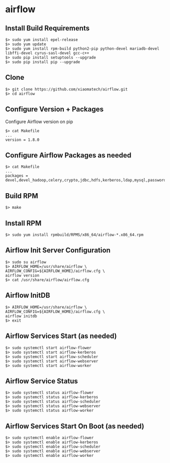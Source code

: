 # airflow

## Install Build Requirements
```
$> sudo yum install epel-release
$> sudo yum update
$> sudo yum install rpm-build python2-pip python-devel mariadb-devel libffi-devel cyrus-sasl-devel gcc-c++
$> sudo pip install setuptools --upgrade
$> sudo pip install pip --upgrade
```

## Clone 
```
$> git clone https://github.com/xiaomatech/airflow.git
$> cd airflow
```

## Configure Version + Packages
Configure Airflow version on pip
```
$> cat Makefile
...
version = 1.8.0
```

## Configure Airflow Packages as needed
```
$> cat Makefile
...
packages = devel,devel_hadoop,celery,crypto,jdbc,hdfs,kerberos,ldap,mysql,password,postgres,rabbitmq
```

## Build RPM
```
$> make
```

## Install RPM
```
$> sudo yum install rpmbuild/RPMS/x86_64/airflow-*.x86_64.rpm
```

## Airflow Init Server Configuration
```
$> sudo su airflow
$> AIRFLOW_HOME=/usr/share/airflow \
AIRFLOW_CONFIG=${AIRFLOW_HOME}/airflow.cfg \
airflow version
$> cat /usr/share/airflow/airflow.cfg
```

## Airflow InitDB
```
$> AIRFLOW_HOME=/usr/share/airflow \
AIRFLOW_CONFIG=${AIRFLOW_HOME}/airflow.cfg \
airflow initdb
$> exit
```

## Airflow Services Start (as needed)
```
$> sudo systemctl start airflow-flower
$> sudo systemctl start airflow-kerberos
$> sudo systemctl start airflow-scheduler
$> sudo systemctl start airflow-webserver
$> sudo systemctl start airflow-worker
```

## Airflow Service Status
```
$> sudo systemctl status airflow-flower
$> sudo systemctl status airflow-kerberos
$> sudo systemctl status airflow-scheduler
$> sudo systemctl status airflow-webserver
$> sudo systemctl status airflow-worker
```

## Airflow Services Start On Boot (as needed)
```
$> sudo systemctl enable airflow-flower
$> sudo systemctl enable airflow-kerberos
$> sudo systemctl enable airflow-scheduler
$> sudo systemctl enable airflow-webserver
$> sudo systemctl enable airflow-worker
```


